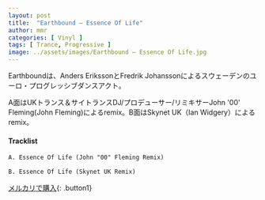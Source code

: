 ```yaml
---
layout: post
title:  "Earthbound – Essence Of Life"
author: mmr
categories: [ Vinyl ]
tags: [ Trance, Progressive ]
image: ../assets/images/Earthbound – Essence Of Life.jpg
---
```


Earthboundは、Anders ErikssonとFredrik Johanssonによるスウェーデンのユーロ・プログレッシブダンスアクト。

A面はUKトランス＆サイトランスDJ/プロデューサー/リミキサーJohn '00' Fleming(John Fleming)によるremix。B面はSkynet UK（Ian Widgery）によるremix。

#### Tracklist
```md
A. Essence Of Life (John "00" Fleming Remix)

B. Essence Of Life (Skynet UK Remix)
```

[メルカリで購入](https://jp.mercari.com/item/m35665629445?afid=6142608987){: .button1}

